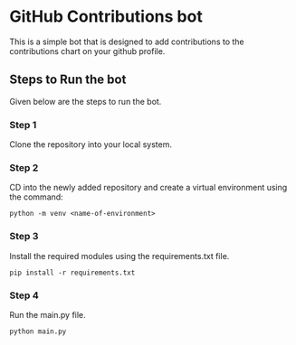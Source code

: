# GitHub Contributions bot

This is a simple bot that is designed to add contributions to the contributions chart on your github profile.

## Steps to Run the bot

Given below are the steps to run the bot.

### Step 1
Clone the repository into your local system.

### Step 2
CD into the newly added repository and create a virtual environment using the command:
```
python -m venv <name-of-environment>
```

### Step 3
Install the required modules using the requirements.txt file.
```
pip install -r requirements.txt
```

### Step 4
Run the main.py file.
```
python main.py
```